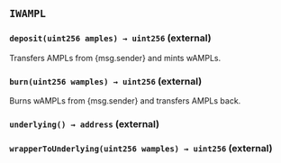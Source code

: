 ## `IWAMPL`






### `deposit(uint256 amples) → uint256` (external)

Transfers AMPLs from {msg.sender} and mints wAMPLs.





### `burn(uint256 wamples) → uint256` (external)

Burns wAMPLs from {msg.sender} and transfers AMPLs back.





### `underlying() → address` (external)





### `wrapperToUnderlying(uint256 wamples) → uint256` (external)








